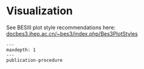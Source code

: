# Visualization

See BESIII plot style recommendations here: <br>
[docbes3.ihep.ac.cn/~bes3/index.php/Bes3PlotStyles](https://docbes3.ihep.ac.cn/~bes3/index.php/Bes3PlotStyles)

```{toctree}
---
maxdepth: 1
---
publication-procedure
```
